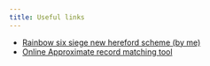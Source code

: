 ```yaml
---
title: Useful links
---
```


- [Rainbow six siege new hereford scheme (by me)](hereford-new/hereford-new.html)
- [Online Approximate record matching tool](https://www.nexle.dk/tools/list-compare/?submitted=true)
